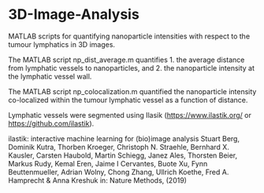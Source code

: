 # 3D-Image-Analysis
MATLAB scripts for quantifying nanoparticle intensities with respect to the tumour lymphatics in 3D images.

The MATLAB script np_dist_average.m quantifies 1. the average distance from lymphatic vessels to nanoparticles, and 2. the nanoparticle intensity at the lymphatic vessel wall. 

The MATLAB script np_colocalization.m quantified the nanoparticle intensity co-localized within the tumour lymphatic vessel as a function of distance. 


Lymphatic vessels were segmented using Ilasik (https://www.ilastik.org/ or https://github.com/ilastik).

ilastik: interactive machine learning for (bio)image analysis Stuart Berg, Dominik Kutra, Thorben Kroeger, Christoph N. Straehle, Bernhard X. Kausler, Carsten Haubold, Martin Schiegg, Janez Ales, Thorsten Beier, Markus Rudy, Kemal Eren, Jaime I Cervantes, Buote Xu, Fynn Beuttenmueller, Adrian Wolny, Chong Zhang, Ullrich Koethe, Fred A. Hamprecht & Anna Kreshuk in: Nature Methods, (2019)
